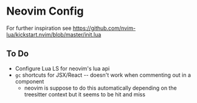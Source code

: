 # Neovim Config

For further inspiration see https://github.com/nvim-lua/kickstart.nvim/blob/master/init.lua

## To Do

- Configure Lua LS for neovim's lua api
- `gc` shortcuts for JSX/React -- doesn't work when commenting out in a component
  - neovim is suppose to do this automatically depending on the treesitter context
    but it seems to be hit and miss
